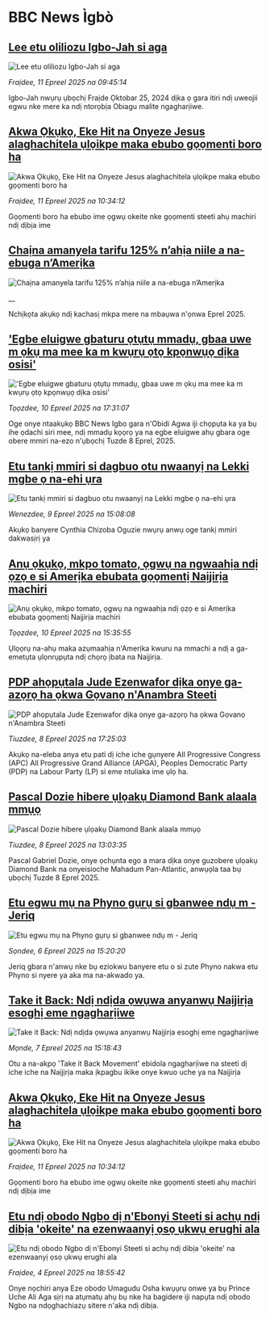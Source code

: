 # BBC News Ìgbò## [Lee etu oliliozu Igbo-Jah si aga](https://www.bbc.com/igbo/articles/cly22328g85o?at_campaign=githubrss)![Lee etu oliliozu Igbo-Jah si aga](https://ichef.bbci.co.uk/ace/standard/240/cpsprodpb/1723/live/76ba29e0-16bc-11f0-b1b3-7358f8d35a35.jpg)_Fraịdee, 11 Epreel 2025 na 09:45:14_Igbo-Jah nwụrụ ụbọchị Fraịde Ọktobar 25, 2024 dịka ọ gara itiri ndị uweojii egwu nke mere ka ndị ntorọbịa Obiagu malite ngagharịiwe.## [Akwa Ọkụkọ, Eke Hit na Onyeze Jesus alaghachitela ụlọikpe maka ebubo gọọmenti boro ha](https://www.bbc.com/igbo/articles/cwynp7eeek5o?at_campaign=githubrss)![Akwa Ọkụkọ, Eke Hit na Onyeze Jesus alaghachitela ụlọikpe maka ebubo gọọmenti boro ha](https://ichef.bbci.co.uk/ace/standard/240/cpsprodpb/3592/live/60faf730-16bf-11f0-9040-9b955226c50e.jpg)_Fraịdee, 11 Epreel 2025 na 10:34:12_Gọọmenti boro ha ebubo ime ọgwụ okeite nke gọọmenti steeti ahụ machiri ndị dịbịa ime## [Chaịna amanyela tarifu 125% n’ahịa niile a na-ebuga n’Amerịka](https://www.bbc.co.uk/igbo/live/c0qnz7jg5ndt?at_campaign=githubrss)![Chaịna amanyela tarifu 125% n’ahịa niile a na-ebuga n’Amerịka](https://ichef.bbci.co.uk/ace/standard/240/cpsprodpb/d42b/live/c2f5b6a0-16b5-11f0-8a1e-3ff815141b98.jpg)__Nchịkọta akụkọ ndị kachasị mkpa mere na mbaụwa n'ọnwa Eprel 2025.## ['Egbe eluigwe gbaturu ọtụtụ mmadụ, gbaa uwe m ọkụ ma mee ka m kwụrụ ọtọ kpọnwụọ dịka osisi'](https://www.bbc.com/igbo/articles/cyvqqmr2zpvo?at_campaign=githubrss)!['Egbe eluigwe gbaturu ọtụtụ mmadụ, gbaa uwe m ọkụ ma mee ka m kwụrụ ọtọ kpọnwụọ dịka osisi'](https://ichef.bbci.co.uk/ace/standard/240/cpsprodpb/e525/live/c4079d40-1630-11f0-a455-cf1d5f751d2f.png)_Tọọzdee, 10 Epreel 2025 na 17:31:07_Oge onye ntaakụkọ BBC News Igbo gara n'Obidi Agwa iji chọpụta ka ya bụ ihe ọdachi siri mee, ndị mmadụ kọọrọ ya na egbe eluigwe ahụ gbara oge obere mmiri na-ezo n'ụbọchị Tuzde 8 Eprel, 2025.## [Etu tankị mmiri si dagbuo otu nwaanyị na Lekki mgbe ọ na-ehi ụra](https://www.bbc.com/igbo/articles/cx2www8gdwpo?at_campaign=githubrss)![Etu tankị mmiri si dagbuo otu nwaanyị na Lekki mgbe ọ na-ehi ụra](https://ichef.bbci.co.uk/ace/standard/240/cpsprodpb/a5d7/live/b7da5df0-154a-11f0-b1b3-7358f8d35a35.jpg)_Wenezdee, 9 Epreel 2025 na 15:08:08_Akụkọ banyere Cynthia Chizoba Oguzie nwụrụ anwụ oge tankị mmiri dakwasịrị ya## [Anụ ọkụkọ, mkpo tomato, ọgwụ na ngwaahịa ndị ọzọ e si Amerịka ebubata gọọmentị Naịjirịa machiri](https://www.bbc.com/igbo/articles/clywwj99y27o?at_campaign=githubrss)![Anụ ọkụkọ, mkpo tomato, ọgwụ na ngwaahịa ndị ọzọ e si Amerịka ebubata gọọmentị Naịjirịa machiri](https://ichef.bbci.co.uk/ace/standard/240/cpsprodpb/248b/live/3728f140-1620-11f0-a455-cf1d5f751d2f.jpg)_Tọọzdee, 10 Epreel 2025 na 15:35:55_Ụlọọrụ na-ahụ maka azụmaahịa n'Amerịka kwuru na mmachi a ndị a ga-emetụta ụlọnrụpụta ndị chọrọ ịbata na Naịjirịa.## [PDP ahọpụtala Jude Ezenwafor dịka onye ga-azọrọ ha ọkwa Gọvanọ n'Anambra Steeti](https://www.bbc.com/igbo/articles/cly1grnrx4po?at_campaign=githubrss)![PDP ahọpụtala Jude Ezenwafor dịka onye ga-azọrọ ha ọkwa Gọvanọ n'Anambra Steeti](https://ichef.bbci.co.uk/ace/standard/240/cpsprodpb/be4e/live/83615360-149d-11f0-8f73-31ac8ada8f2a.jpg)_Tiuzdee, 8 Epreel 2025 na 17:25:03_Akụkọ na-eleba anya etu pati dị iche iche gụnyere All Progressive Congress (APC) All Progressive Grand Alliance (APGA), Peoples Democratic Party (PDP) na Labour Party (LP) si eme ntuliaka ime ụlọ ha.## [Pascal Dozie hibere ụlọakụ Diamond Bank alaala mmụọ](https://www.bbc.com/igbo/articles/cvg9pze29lvo?at_campaign=githubrss)![Pascal Dozie hibere ụlọakụ Diamond Bank alaala mmụọ](https://ichef.bbci.co.uk/ace/standard/240/cpsprodpb/ba57/live/16eb3fc0-1484-11f0-9c12-3306e577b130.jpg)_Tiuzdee, 8 Epreel 2025 na 13:03:35_Pascal Gabriel Dozie, onye ọchụnta ego a mara dịka onye guzobere ụlọakụ Diamond Bank na onyeisioche Mahadum Pan-Atlantic, anwụọla taa bụ ụbọchị Tuzde 8 Eprel 2025.## [Etu egwu mụ na Phyno gụrụ si gbanwee  ndụ m - Jeriq](https://www.bbc.com/igbo/articles/cm25103epgvo?at_campaign=githubrss)![Etu egwu mụ na Phyno gụrụ si gbanwee  ndụ m - Jeriq](https://ichef.bbci.co.uk/ace/standard/240/cpsprodpb/235f/live/3ada4640-12fb-11f0-ba12-8d27eb561761.jpg)_Sọndee, 6 Epreel 2025 na 15:20:20_Jeriq gbara n'anwụ nke bụ eziokwu banyere etu o si zute Phyno nakwa etu Phyno si nyere ya aka ma na-akwado ya.## [Take it Back: Ndị ndịda ọwụwa anyanwụ Naịjirịa esoghị eme ngagharịiwe ](https://www.bbc.com/igbo/articles/cj687e444l3o?at_campaign=githubrss)![Take it Back: Ndị ndịda ọwụwa anyanwụ Naịjirịa esoghị eme ngagharịiwe ](https://ichef.bbci.co.uk/ace/standard/240/cpsprodpb/6e63/live/39684a30-13c0-11f0-ac9f-c37d6fd89579.jpg)_Mọnde, 7 Epreel 2025 na 15:18:43_Otu a na-akpọ 'Take it Back Movement' ebidola ngagharịiwe na steeti dị iche iche na Naịjịrịa maka ịkpagbu ikike onye kwuo uche ya na Naịjirịa## [Akwa Ọkụkọ, Eke Hit na Onyeze Jesus alaghachitela ụlọikpe maka ebubo gọọmenti boro ha](https://www.bbc.com/igbo/articles/cwynp7eeek5o?at_campaign=githubrss)![Akwa Ọkụkọ, Eke Hit na Onyeze Jesus alaghachitela ụlọikpe maka ebubo gọọmenti boro ha](https://ichef.bbci.co.uk/ace/standard/240/cpsprodpb/3592/live/60faf730-16bf-11f0-9040-9b955226c50e.jpg)_Fraịdee, 11 Epreel 2025 na 10:34:12_Gọọmenti boro ha ebubo ime ọgwụ okeite nke gọọmenti steeti ahụ machiri ndị dịbịa ime## [Etu ndị obodo Ngbo dị n'Ebonyi Steeti si achụ ndị dibịa 'okeite' na ezenwaanyị ọsọ ụkwụ erughi ala](https://www.bbc.com/igbo/articles/cr5d6qgjdero?at_campaign=githubrss)![Etu ndị obodo Ngbo dị n'Ebonyi Steeti si achụ ndị dibịa 'okeite' na ezenwaanyị ọsọ ụkwụ erughi ala](https://ichef.bbci.co.uk/ace/standard/240/cpsprodpb/0241/live/343f5650-1174-11f0-ac9f-c37d6fd89579.png)_Fraịdee, 4 Epreel 2025 na 18:55:42_Onye nọchiri anya Eze obodo Umagudu Osha kwụụrụ onwe ya bụ Prince Uche Ali Aga sịrị na atụmatụ ahụ bụ nke ha bagidere iji napụta ndị obodo Ngbo na ndọghachiazụ sitere n'aka ndị dibịa.